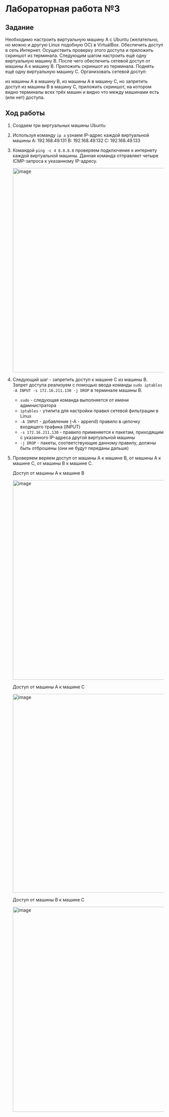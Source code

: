 # Лабораторная работа №3
## Задание
Необходимо настроить виртуальную машину А с Ubuntu (желательно, но можно и другую Linux подобную ОС) в VirtualBox. Обеспечить доступ в сеть Интернет. Осуществить проверку этого доступа и приложить скриншот из терминала. Следующим шагом настроить ещё одну виртуальную машину B. После чего обеспечить сетевой доступ от машины А к машину B. Приложить скриншот из терминала. Поднять ещё одну виртуальную машину С. Организовать сетевой доступ:

из машины А в машину B,
из машины А в машину С,
но запретить доступ из машины B в машину С,
приложить скриншот, на котором видно терминалы всех трёх машин и видно что между машинами есть (или нет) доступа.
## Ход работы
1. Создаем три виртуальных машины Ubuntu
2. Используя команду `ip a` узнаем IP-адрес каждой виртуальной машины
   A: 192.168.49.131
   B: 192.168.49.132
   C: 192.168.49.133
3. Командой `ping -c 4 8.8.8.8` проверяем подключение к интернету каждой виртуальной машины. Данная команда отправляет четыре ICMP-запроса к указанному IP-адресу.
   
   <img width="649" alt="image" src="https://github.com/user-attachments/assets/e2db0494-30ce-4c85-828a-042b9ea9d43b">

   
4. Следующий шаг - запретить доступ к машине С из машины B. Запрет доступа реализуем с помощью ввода команды `sudo iptables -A INPUT -s 172.16.211.130 -j DROP` в терминале машины B.
   - `sudo` - следующая команда выполняется от имени администратора
   - `iptables` - утилита для настройки правил сетевой фильтрации в Linux
   - `-A INPUT` - добавление (-A - append) правило в цепочку входящего трафика (INPUT)
   - `-s 172.16.211.130` - правило применяется к пакетам, приходящим с указанного IP-адреса другой виртуальной машины
   - `-j DROP` - пакеты, соответствующие данному правилу, должны быть отброшены (они не будут переданы дальше)
5. Проверяем веряем доступ от машины А к машине B, от машины А к машине C, от машины B к машине C.
   
    Доступ от машины А к машине B
   
    <img width="634" alt="image" src="https://github.com/user-attachments/assets/0b482aac-7340-4784-ac20-f3828a75b84f">


    Доступ от машины А к машине С

   <img width="631" alt="image" src="https://github.com/user-attachments/assets/ec8f044a-bffe-4330-b150-f88097d0fcfd">


   Доступ от машины B к машине C

   <img width="651" alt="image" src="https://github.com/user-attachments/assets/329a246a-fd0c-4e09-8fc4-bfc491699349">



    
